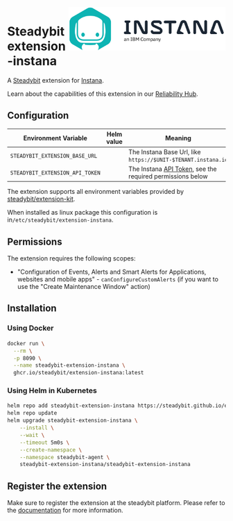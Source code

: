 <img src="./logo.png" height="100" align="right" alt="Instana logo">

# Steadybit extension-instana

A [Steadybit](https://www.steadybit.com/) extension for [Instana](https://www.ibm.com/de-de/products/instana).

Learn about the capabilities of this extension in our [Reliability Hub](https://hub.steadybit.com/extension/com.steadybit.extension_instana).

## Configuration

| Environment Variable            | Helm value | Meaning                                                                                                                                               | Required | Default |
|---------------------------------|------------|-------------------------------------------------------------------------------------------------------------------------------------------------------|----------|---------|
| `STEADYBIT_EXTENSION_BASE_URL`  |            | The Instana Base Url, like `https://$UNIT-$TENANT.instana.io`                                                                                         | yes      |         |
| `STEADYBIT_EXTENSION_API_TOKEN` |            | The Instana [API Token](https://www.ibm.com/docs/en/instana-observability/current?topic=apis-web-rest-api#tokens), see the required permissions below | yes      |         |

The extension supports all environment variables provided by [steadybit/extension-kit](https://github.com/steadybit/extension-kit#environment-variables).

When installed as linux package this configuration is in`/etc/steadybit/extension-instana`.

## Permissions

The extension requires the following scopes:
- "Configuration of Events, Alerts and Smart Alerts for Applications, websites and mobile apps" - `canConfigureCustomAlerts` (if you want to use the "Create Maintenance Window" action)

## Installation

### Using Docker

```sh
docker run \
  --rm \
  -p 8090 \
  --name steadybit-extension-instana \
  ghcr.io/steadybit/extension-instana:latest
```

### Using Helm in Kubernetes

```sh
helm repo add steadybit-extension-instana https://steadybit.github.io/extension-instana
helm repo update
helm upgrade steadybit-extension-instana \
    --install \
    --wait \
    --timeout 5m0s \
    --create-namespace \
    --namespace steadybit-agent \
    steadybit-extension-instana/steadybit-extension-instana
```

## Register the extension

Make sure to register the extension at the steadybit platform. Please refer to
the [documentation](https://docs.steadybit.com/integrate-with-steadybit/extensions/extension-installation) for more information.

